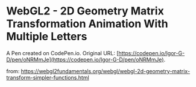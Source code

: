 # WebGL2 - 2D Geometry Matrix Transformation Animation With Multiple Letters

A Pen created on CodePen.io. Original URL: [https://codepen.io/Igor-G-D/pen/oNRMmJe](https://codepen.io/Igor-G-D/pen/oNRMmJe).

from: https://webgl2fundamentals.org/webgl/webgl-2d-geometry-matrix-transform-simpler-functions.html